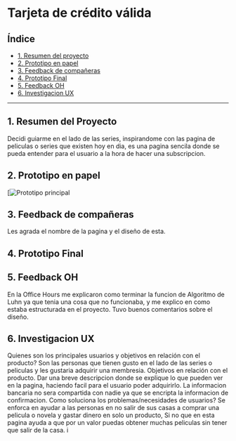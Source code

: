 # Tarjeta de crédito válida

## Índice

* [1. Resumen del proyecto](#1-Resumen-del-proyecto)
* [2. Prototipo en papel](#2-Prototipo-en-papel)
* [3. Feedback de compañeras](#3-Feedback-de-compañeras)
* [4. Prototipo Final](#4-Prototipo-Final)
* [5. Feedback OH](#5-Feedback-OH)
* [6. Investigacion UX](#6-Investigacion-UX)

***

## 1. Resumen del Proyecto
Decidi guiarme en el lado de las series, inspirandome con las pagina de peliculas o series que existen hoy en dia, es una pagina sencila
donde se pueda entender para el usuario a la hora de hacer una subscripcion.

## 2. Prototipo en papel
[![Prototipo principal](Prototipo.jpg)

## 3. Feedback de compañeras
Les agrada el nombre de la pagina y el diseño de esta.

## 4. Prototipo Final


## 5. Feedback OH
En la Office Hours me explicaron como terminar la funcion de Algoritmo de Luhn ya que tenia una cosa que no funcionaba, 
y me explico en como estaba estructurada en el proyecto. Tuvo buenos comentarios sobre el diseño.

## 6. Investigacion UX
Quienes son los principales usuarios y objetivos en relación con el producto?
Son las personas que tienen gusto en el lado de las series o peliculas y les gustaria adquirir una membresia. 
Objetivos en relación con el producto.
Dar una breve descripcion donde se explique lo que pueden ver en la pagina, haciendo facil para el usuario
poder adquirirlo. La informacion bancaria no sera compartida con nadie ya que se encripta la informacion de confirmacion. 
Como soluciona los problemas/necesidades de usuarios?
Se enforca en ayudar a las personas en no salir de sus casas a comprar una pelicula o novela y gastar dinero en solo un producto, 
Si no que en esta pagina ayuda a que por un valor puedas obtener muchas peliculas sin tener que salir de la casa. i

